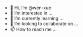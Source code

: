 - 👋 Hi, I’m @wen-xue
- 👀 I’m interested in ...
- 🌱 I’m currently learning ...
- 💞️ I’m looking to collaborate on ...
- 📫 How to reach me ...

<!---
wen-xue/wen-xue is a ✨ special ✨ repository because its `README.md` (this file) appears on your GitHub profile.
You can click the Preview link to take a look at your changes.
--->
